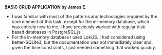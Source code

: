 **BASIC CRUD APPLICATION by James E.**

- I was familiar with most of the patterns and technologies required by the 
  core element of this task, except for the in-memory database, which was 
  entirely new to me. I have previously worked with regular disk based 
  databases in PostgreSQL.js
- For the in-memory database I used LokiJS. I had considered using 
  better-SQLite3, but the documentation was not immediately clear and, given the time 
  constraints, I just needed something that worked quickly.
  